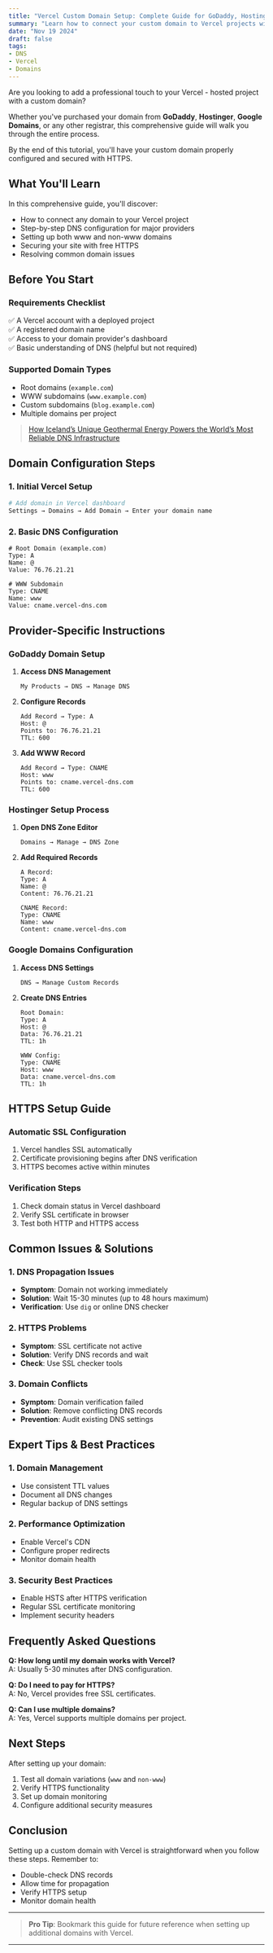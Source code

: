 ```yaml
---
title: "Vercel Custom Domain Setup: Complete Guide for GoDaddy, Hostinger & Google Domains"
summary: "Learn how to connect your custom domain to Vercel projects with step-by-step instructions for GoDaddy, Hostinger, Google Domains, and other providers. Includes HTTPS setup and troubleshooting tips."
date: "Nov 19 2024"
draft: false
tags:
- DNS
- Vercel
- Domains
---
```


Are you looking to add a professional touch to your Vercel - hosted project with a custom domain? 

Whether you've purchased your domain from **GoDaddy**, **Hostinger**, **Google Domains**, or any other registrar, this comprehensive guide will walk you through the entire process. 

By the end of this tutorial, you'll have your custom domain properly configured and secured with HTTPS.

## What You'll Learn

In this comprehensive guide, you'll discover:
- How to connect any domain to your Vercel project
- Step-by-step DNS configuration for major providers
- Setting up both www and non-www domains
- Securing your site with free HTTPS
- Resolving common domain issues

## Before You Start

### Requirements Checklist
✅ A Vercel account with a deployed project  
✅ A registered domain name  
✅ Access to your domain provider's dashboard  
✅ Basic understanding of DNS (helpful but not required)

### Supported Domain Types
- Root domains (`example.com`)
- WWW subdomains (`www.example.com`)
- Custom subdomains (`blog.example.com`)
- Multiple domains per project

> [How Iceland’s Unique Geothermal Energy Powers the World’s Most Reliable DNS Infrastructure](https://exonoob.in/blog/icelands-unique-geothermal-energy-powers-the-worlds-most-reliable-dns-infrastructure)

## Domain Configuration Steps

### 1. Initial Vercel Setup

```bash
# Add domain in Vercel dashboard
Settings → Domains → Add Domain → Enter your domain name
```

### 2. Basic DNS Configuration

```dns
# Root Domain (example.com)
Type: A
Name: @
Value: 76.76.21.21

# WWW Subdomain
Type: CNAME
Name: www
Value: cname.vercel-dns.com
```

## Provider-Specific Instructions

### GoDaddy Domain Setup

1. **Access DNS Management**
   ```text
   My Products → DNS → Manage DNS
   ```

2. **Configure Records**
   ```text
   Add Record → Type: A
   Host: @
   Points to: 76.76.21.21
   TTL: 600
   ```

3. **Add WWW Record**
   ```text
   Add Record → Type: CNAME
   Host: www
   Points to: cname.vercel-dns.com
   TTL: 600
   ```

### Hostinger Setup Process

1. **Open DNS Zone Editor**
   ```text
   Domains → Manage → DNS Zone
   ```

2. **Add Required Records**
   ```text
   A Record:
   Type: A
   Name: @
   Content: 76.76.21.21

   CNAME Record:
   Type: CNAME
   Name: www
   Content: cname.vercel-dns.com
   ```

### Google Domains Configuration

1. **Access DNS Settings**
   ```text
   DNS → Manage Custom Records
   ```

2. **Create DNS Entries**
   ```text
   Root Domain:
   Type: A
   Host: @
   Data: 76.76.21.21
   TTL: 1h

   WWW Config:
   Type: CNAME
   Host: www
   Data: cname.vercel-dns.com
   TTL: 1h
   ```

## HTTPS Setup Guide

### Automatic SSL Configuration
1. Vercel handles SSL automatically
2. Certificate provisioning begins after DNS verification
3. HTTPS becomes active within minutes

### Verification Steps
1. Check domain status in Vercel dashboard
2. Verify SSL certificate in browser
3. Test both HTTP and HTTPS access

## Common Issues & Solutions

### 1. DNS Propagation Issues
- **Symptom**: Domain not working immediately
- **Solution**: Wait 15-30 minutes (up to 48 hours maximum)
- **Verification**: Use `dig` or online DNS checker

### 2. HTTPS Problems
- **Symptom**: SSL certificate not active
- **Solution**: Verify DNS records and wait
- **Check**: Use SSL checker tools

### 3. Domain Conflicts
- **Symptom**: Domain verification failed
- **Solution**: Remove conflicting DNS records
- **Prevention**: Audit existing DNS settings

## Expert Tips & Best Practices

### 1. Domain Management
- Use consistent TTL values
- Document all DNS changes
- Regular backup of DNS settings

### 2. Performance Optimization
- Enable Vercel's CDN
- Configure proper redirects
- Monitor domain health

### 3. Security Best Practices
- Enable HSTS after HTTPS verification
- Regular SSL certificate monitoring
- Implement security headers

## Frequently Asked Questions

**Q: How long until my domain works with Vercel?**  
A: Usually 5-30 minutes after DNS configuration.

**Q: Do I need to pay for HTTPS?**  
A: No, Vercel provides free SSL certificates.

**Q: Can I use multiple domains?**  
A: Yes, Vercel supports multiple domains per project.

## Next Steps

After setting up your domain:
1. Test all domain variations (`www` and `non-www`)
2. Verify HTTPS functionality
3. Set up domain monitoring
4. Configure additional security measures

## Conclusion

Setting up a custom domain with Vercel is straightforward when you follow these steps. Remember to:
- Double-check DNS records
- Allow time for propagation
- Verify HTTPS setup
- Monitor domain health

---
> **Pro Tip**: Bookmark this guide for future reference when setting up additional domains with Vercel.
---